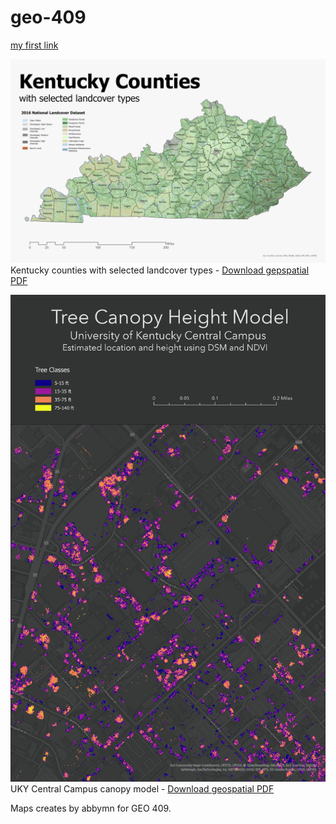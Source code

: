 # geo-409
[my first link](https://abbymn.github.io/geo-409/)

![kentuckycounty map](ky-landuse.jpg)
Kentucky counties with selected landcover types - [Download gepspatial PDF](ky-landuse.pdf)

![UKY Campus canopy model](Layout.jpg)
UKY Central Campus canopy model - [Download geospatial PDF](Layout.pdf)

Maps creates by abbymn for GEO 409.